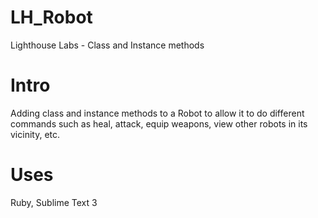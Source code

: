 # LH_Robot
Lighthouse Labs - Class and Instance methods

# Intro
Adding class and instance methods to a Robot to allow it to do different commands such as heal, attack, equip weapons, view other robots in its vicinity, etc.

# Uses
Ruby, Sublime Text 3
